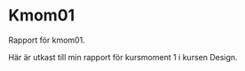 Kmom01
===============================

Rapport för kmom01.

Här är utkast till min rapport för kursmoment 1 i kursen Design.
